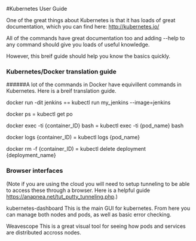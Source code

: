 #Kubernetes User Guide

One of the great things about Kubernetes is that it has loads of great documentation, which you can find here:
http://kubernetes.io/

All of the commands have great documentation too and adding --help to any command should give you loads of useful knowledge.

However, this breif guide should help you know the basics quickly.

### Kubernetes/Docker translation guide
######A lot of the commands in Docker have equivillent commands in Kubernetes. Here is a breif translation guide.


docker run -dit jenkins   ==    kubectl run my_jenkins --image=jenkins
  
docker ps   =   kubectl get po

docker exec -ti {container_ID} bash    =   kubectl exec -ti {pod_name} bash

docker logs {container_ID)    =     kubectl logs {pod_name}

docker rm -f {container_ID)   =   kubectl delete deployment {deployment_name}

### Browser interfaces
(Note if you are using the cloud you will need to setup tunneling to be able to access these through a browser.
Here is a helpful guide https://anapnea.net/tut_putty_tunneling.php.)


kubernetes-dashboard
This is the main GUI for kubernetes. From here you can manage both nodes and pods, as well as basic error checking.

Weavescope
This is a great visual tool for seeing how pods and services are distributed accross nodes.
